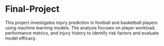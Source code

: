 # Final-Project
This project investigates injury prediction in football and basketball players using machine learning models. The analysis focuses on player workload, performance metrics, and injury history to identify risk factors and evaluate model efficacy.
